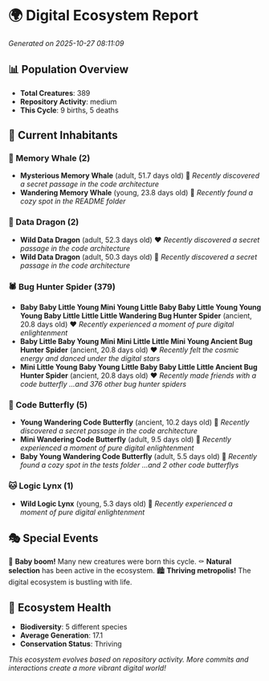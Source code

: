 # 🌍 Digital Ecosystem Report
*Generated on 2025-10-27 08:11:09*

## 📊 Population Overview
- **Total Creatures**: 389
- **Repository Activity**: medium
- **This Cycle**: 9 births, 5 deaths

## 👥 Current Inhabitants

### 🐋 Memory Whale (2)
- **Mysterious Memory Whale** (adult, 51.7 days old) 💛
  *Recently discovered a secret passage in the code architecture*
- **Wandering Memory Whale** (young, 23.8 days old) 💚
  *Recently found a cozy spot in the README folder*

### 🐉 Data Dragon (2)
- **Wild Data Dragon** (adult, 52.3 days old) ❤️
  *Recently discovered a secret passage in the code architecture*
- **Wild Data Dragon** (adult, 50.3 days old) 💚
  *Recently discovered a secret passage in the code architecture*

### 🕷️ Bug Hunter Spider (379)
- **Baby Baby Little Young Mini Young Little Baby Baby Little Young Young Young Baby Little Little Little Wandering Bug Hunter Spider** (ancient, 20.8 days old) ❤️
  *Recently experienced a moment of pure digital enlightenment*
- **Baby Little Baby Young Mini Mini Little Little Mini Young Ancient Bug Hunter Spider** (ancient, 20.8 days old) ❤️
  *Recently felt the cosmic energy and danced under the digital stars*
- **Mini Little Young Baby Young Little Baby Baby Little Little Ancient Bug Hunter Spider** (ancient, 20.8 days old) ❤️
  *Recently made friends with a code butterfly*
  *...and 376 other bug hunter spiders*

### 🦋 Code Butterfly (5)
- **Young Wandering Code Butterfly** (ancient, 10.2 days old) 💛
  *Recently discovered a secret passage in the code architecture*
- **Mini Wandering Code Butterfly** (adult, 9.5 days old) 💚
  *Recently experienced a moment of pure digital enlightenment*
- **Baby Young Wandering Code Butterfly** (adult, 5.5 days old) 💚
  *Recently found a cozy spot in the tests folder*
  *...and 2 other code butterflys*

### 🐱 Logic Lynx (1)
- **Wild Logic Lynx** (young, 5.3 days old) 💚
  *Recently experienced a moment of pure digital enlightenment*

## 🎭 Special Events

🎉 **Baby boom!** Many new creatures were born this cycle.
⚰️ **Natural selection** has been active in the ecosystem.
🏙️ **Thriving metropolis!** The digital ecosystem is bustling with life.

## 🔬 Ecosystem Health
- **Biodiversity**: 5 different species
- **Average Generation**: 17.1
- **Conservation Status**: Thriving

*This ecosystem evolves based on repository activity. More commits and interactions create a more vibrant digital world!*